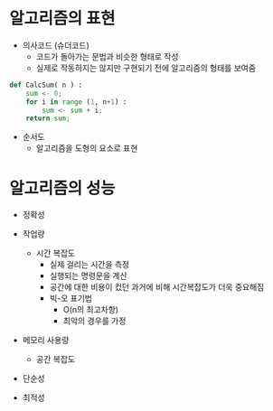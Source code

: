 # 알고리즘의 표현

- 의사코드 (슈더코드)
  - 코드가 돌아가는 문법과 비슷한 형태로 작성
  - 실제로 작동하지는 않지만 구현되기 전에 알고리즘의 형태를 보여줌

```python
def CalcSum( n ) :
    sum <- 0;
    for i in range (1, n+1) :
        sum <- sum + i;
    return sum;
```

- 순서도
  - 알고리즘을 도형의 요소로 표현



# 알고리즘의 성능

- 정확성
- 작업량
  - 시간 복잡도
    - 실제 걸리는 시간을 측정
    - 실행되는 명령문을 계산
    - 공간에 대한 비용이 컸던 과거에 비해 시간복잡도가 더욱 중요해짐
    - 빅-오 표기법
      - O(n의 최고차항)
      - 최악의 경우를 가정

- 메모리 사용량
  - 공간 복잡도

- 단순성
- 최적성
